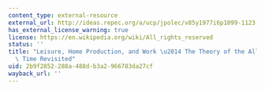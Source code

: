 ```yaml
---
content_type: external-resource
external_url: http://ideas.repec.org/a/ucp/jpolec/v85y1977i6p1099-1123.html
has_external_license_warning: true
license: https://en.wikipedia.org/wiki/All_rights_reserved
status: ''
title: "Leisure, Home Production, and Work \u2014 The Theory of the Allocation of\
  \ Time Revisited"
uid: 2b9f2852-288a-488d-b3a2-966783da27cf
wayback_url: ''
---
```

